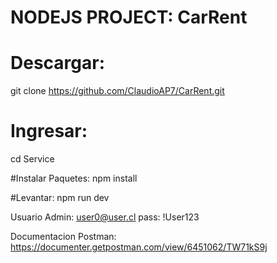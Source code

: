 # NODEJS PROJECT: CarRent

# Descargar:
git clone https://github.com/ClaudioAP7/CarRent.git

# Ingresar:
cd Service

#Instalar Paquetes:
npm install

#Levantar:
npm run dev

Usuario Admin: user0@user.cl pass: !User123

Documentacion Postman: https://documenter.getpostman.com/view/6451062/TW71kS9j
